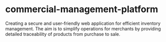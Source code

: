# commercial-management-platform
Creating a secure and user-friendly web application for efficient inventory management. The aim is to simplify operations for merchants by providing detailed traceability of products from purchase to sale.